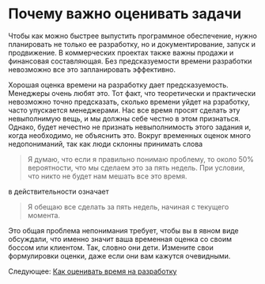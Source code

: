# Почему важно оценивать задачи
[//]: # (Version:1.0.0)
Чтобы как можно быстрее выпустить программное обеспечение, нужно планировать не только ее разработку, но и документирование, запуск и продвижение. В коммерческих проектах также важны продажи и финансовая составляющая. Без предсказуемости времени разработки невозможно все это запланировать эффективно.

Хорошая оценка времени на разработку дает предсказуемость. Менеджеры очень любят это. Тот факт, что теоретически и практически невозможно точно предсказать, сколько времени уйдет на рзработку, часто упускается менеджерами. Нас все время просят сделать эту невыполнимую вещь, и мы должны себе честно в этом признаться. Однако, будет нечестно не признать невыполнимость этого задания и, когда необходимо, не объяснить это. Вокруг временных оценок много недопониманий, так как люди склонны принимать слова

> Я думаю, что если я правильно понимаю проблему, то около 50% вероятности, что мы сделаем это за пять недель. При условии, что никто не будет нам мешать все это время.

в действительности означает

> Я обещаю все сделать за пять недель, начиная с текущего момента.

Это общая проблема непонимания требует, чтобы вы в явном виде обсуждали, что именно значит ваша временная оценка со своим боссом или клиентом. Так, словно они дети. Измените свои формулировки оценки, даже если они вам кажутся очевидными.

Следующее: [Как оценивать время на разработку](02-How-to-Estimate-Programming-Time.md)
